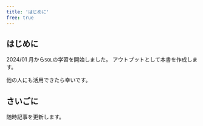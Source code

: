 ```yaml
---
title: 'はじめに'
free: true
---
```


## はじめに

2024/01 月から`SQL`の学習を開始しました。
アウトプットとして本書を作成します。

他の人にも活用できたら幸いです。

## さいごに

随時記事を更新します。
